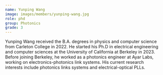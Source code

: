 ```yaml
---
name: Yunping Wang
image: images/members/yunping-wang.jpg
role: phd
group: Photonics
grade: 3
---
```


Yunping Wang received the B.A. degrees in physics and computer science from Carleton College in 2022. He started his Ph.D in electrical engineering and computer sciences at the University of California at Berkeley in 2023. Before joining Berkeley, he worked as a photonics engineer at Ayar Labs, working on electronics-photonics link systems. His current research interests include photonics links systems and electrical-optical PLLs.


